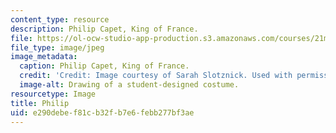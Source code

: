 ```yaml
---
content_type: resource
description: Philip Capet, King of France.
file: https://ol-ocw-studio-app-production.s3.amazonaws.com/courses/21m-732-beginning-costume-design-and-construction-fall-2008/e290debef81cb32fb7e6febb277bf3ae_phillip.jpg
file_type: image/jpeg
image_metadata:
  caption: Philip Capet, King of France.
  credit: 'Credit: Image courtesy of Sarah Slotznick. Used with permission.'
  image-alt: Drawing of a student-designed costume.
resourcetype: Image
title: Philip
uid: e290debe-f81c-b32f-b7e6-febb277bf3ae
---
```

